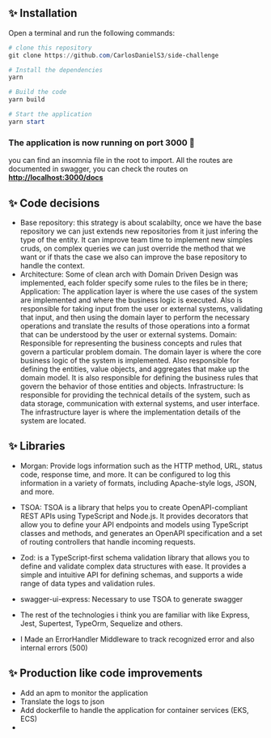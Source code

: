 ## ✨ Installation

Open a terminal and run the following commands:

```PowerShell
# clone this repository
git clone https://github.com/CarlosDanielS3/side-challenge

# Install the dependencies
yarn
```

```PowerShell
# Build the code
yarn build

# Start the application
yarn start
```

### The application is now running on port 3000 🚀

you can find an insomnia file in the root to import.
All the routes are documented in swagger, you can check the routes on **<http://localhost:3000/docs>**

## ✨  Code decisions

- Base repository: this strategy is about scalabilty, once we have the base repository we can just extends new repositories from it just infering the type of the entity. It can improve team time to implement new simples cruds, on complex queries we can just override the method that we want or if thats the case we also can improve the base repository to handle the context.
- Architecture: Some of clean arch with Domain Driven Design was implemented, each folder specify some rules to the files be in there;
 Application: The application layer is where the use cases of the system are implemented and where the business logic is executed. Also is responsible for taking input from the user or external systems, validating that input, and then using the domain layer to perform the necessary operations and translate the results of those operations into a format that can be understood by the user or external systems.
Domain: Responsible for representing the business concepts and rules that govern a particular problem domain. The domain layer is where the core business logic of the system is implemented. Also responsible for defining the entities, value objects, and aggregates that make up the domain model. It is also responsible for defining the business rules that govern the behavior of those entities and objects.
Infrastructure:  Is responsible for providing the technical details of the system, such as data storage, communication with external systems, and user interface. The infrastructure layer is where the implementation details of the system are located.

## ✨  Libraries

- Morgan: Provide logs information such as the HTTP method, URL, status code, response time, and more. It can be configured to log this information in a variety of formats, including Apache-style logs, JSON, and more.
- TSOA: TSOA is a library that helps you to create OpenAPI-compliant REST APIs using TypeScript and Node.js. It provides decorators that allow you to define your API endpoints and models using TypeScript classes and methods, and generates an OpenAPI specification and a set of routing controllers that handle incoming requests.

- Zod: is a TypeScript-first schema validation library that allows you to define and validate complex data structures with ease. It provides a simple and intuitive API for defining schemas, and supports a wide range of data types and validation rules.
- swagger-ui-express: Necessary to use TSOA to generate swagger

- The rest of the technologies i think you are familiar with like Express, Jest, Supertest, TypeOrm, Sequelize and others.
- I Made an ErrorHandler Middleware to track recognized error and also internal errors (500)

## ✨  Production like code improvements

- Add an apm to monitor the application
- Translate the logs to json
- Add dockerfile to handle the application for container services (EKS, ECS)
-
